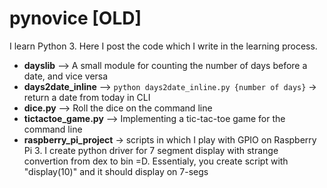 # pynovice [OLD]
I learn Python 3. Here I post the code which I write in the learning process.

- **dayslib** --> A small module for counting the number of days before a date, and vice versa
- **days2date_inline** --> `python days2date_inline.py {number of days}` -> return a date from today in CLI
- **dice.py** --> Roll the dice on the command line
- **tictactoe_game.py** --> Implementing a tic-tac-toe game for the command line
- **raspberry_pi_project** -> scripts in which I play with GPIO on Raspberry Pi 3. I create python driver for 7 segment display with strange convertion from dex to bin =D. Essentialy, you create script with "display(10)" and it should display on 7-segs
